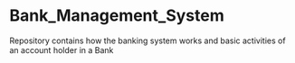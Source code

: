 # Bank_Management_System
Repository contains how the banking system works and basic activities of an account holder in a Bank
